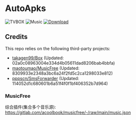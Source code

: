 # AutoApks

![TVBOX](https://shields.io/github/actions/workflow/status/Eleba88/AutoApk/tvbox.yml?branch=main&logo=github&label=TVBOX)
![Music](https://shields.io/github/actions/workflow/status/Eleba88/AutoApk/musicfree.yml?branch=main&logo=github&label=Music)
[![Download](https://img.shields.io/github/v/release/Eleba88/AutoApk?color=orange&logoColor=orange&label=Download&logo=DocuSign)](https://github.com/Eleba88/AutoApk/releases/latest)

## Credits
This repo relies on the following third-party projects:
- [takagen99/Box](https://github.com/takagen99/Box) (Updated: 02a0c08963004e334d4b05611dad8206bab4bbfa)
- [maotoumao/MusicFree](https://github.com/maotoumao/MusicFree) (Updated: 8309933e2348a3bc6a24f2fd5c2ca1298033e812)
- [pppscn/SmsForwarder](https://github.com/pppscn/SmsForwarder) (Updated: 114052d1c680601b6a51f4f0f1bf406352b7d964)

### MusicFree
综合插件(集合多个音乐源): https://gitlab.com/acoolbook/musicfree/-/raw/main/music.json